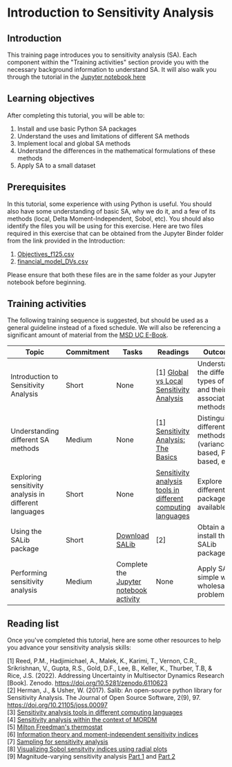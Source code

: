 # Introduction to Sensitivity Analysis
## Introduction
This training page introduces you to sensitivity analysis (SA). Each component within the "Training activities" section provide you with the necessary background information to understand SA. It will also walk you through the tutorial in the [Jupyter notebook
here](https://mybinder.org/v2/gh/lbl59/lab_manual_resources/8546b1278e46f9d8b31d9de4bac6a74352799377?urlpath=lab%2Ftree%2Fsensitivity_analysis.ipynb)

## Learning objectives 
After completing this tutorial, you will be able to:
1. Install and use basic Python SA packages
2. Understand the uses and limitations of different SA methods
3. Implement local and global SA methods
4. Understand the differences in the mathematical formulations of these methods
5. Apply SA to a small dataset

## Prerequisites
In this tutorial, some experience with using Python is useful. You should also have some understanding of basic SA, why we do it, and a few of its methods (local, Delta Moment-Independent, Sobol, etc). You should also identify the files you will be using for this exercise. Here are two files required in this exercise that can be obtained from the Jupyter Binder folder from the link provided in the Introduction:
1. [Objectives_f125.csv](https://notebooks.gesis.org/binder/jupyter/user/lbl59-lab_manual_resources-smcn2zji/lab/tree/Objectives_f125.csv)
2. [financial_model_DVs.csv](https://notebooks.gesis.org/binder/jupyter/user/lbl59-lab_manual_resources-smcn2zji/lab/tree/Objectives_f125.csv)

Please ensure that both these files are in the same folder as your Jupyter notebook before beginning. 

## Training activities
The following training sequence is suggested, but should be used as a general guideline instead of a fixed schedule. We will also be referencing a significant amount of material from the [MSD UC E-Book](https://uc-ebook.org/docs/html/index.html).

| Topic               | Commitment   |  Tasks      | Readings | Outcomes |
| ---------------------- |-------------| --------------- | ---------| ---------|
| Introduction to Sensitivity Analysis | Short | None | \[1] [Global vs Local Sensitivity Analysis](https://uc-ebook.org/docs/html/3_sensitivity_analysis_the_basics.html) | Understand the different types of SA and their associated methods | 
| Understanding different SA methods | Medium | None | \[1] [Sensitivity Analysis: The Basics](https://uc-ebook.org/docs/html/3_sensitivity_analysis_the_basics.html) | Distinguishing different SA methods (variance-based, PDF-based, etc.) | 
| Exploring sensitivity analysis in different languages | Short | None | [Sensitivity analysis tools in different computing languages](https://waterprogramming.wordpress.com/2020/02/25/open-source-sensitivity-analysis-tools/) | Explore different SA packages available | 
| Using the SALib package | Short | [Download SALib](https://salib.readthedocs.io/en/latest/) | \[2] | Obtain and install the SALib package |
| Performing sensitivity analysis | Medium | Complete the [Jupyter notebook activity](https://mybinder.org/v2/gh/lbl59/lab_manual_resources/8546b1278e46f9d8b31d9de4bac6a74352799377?urlpath=lab%2Ftree%2Fsensitivity_analysis.ipynb) | None | Apply SA on a simple water wholesaler problem | 

## Reading list
Once you've completed this tutorial, here are some other resources to help you advance your sensitivity analysis skills: 

\[1] Reed, P.M., Hadjimichael, A., Malek, K., Karimi, T., Vernon, C.R., Srikrishnan, V., Gupta, R.S., Gold, D.F., Lee, B., Keller, K., Thurber, T.B, & Rice, J.S. (2022). Addressing Uncertainty in Multisector Dynamics Research [Book]. Zenodo. https://doi.org/10.5281/zenodo.6110623 <br>
\[2] Herman, J., &amp; Usher, W. (2017). Salib: An open-source python library for Sensitivity Analysis. The Journal of Open Source Software, 2(9), 97. https://doi.org/10.21105/joss.00097 <br>
\[3] [Sensitivity analysis tools in different computing languages](https://waterprogramming.wordpress.com/2020/02/25/open-source-sensitivity-analysis-tools/)<br>
\[4] [Sensitivity analysis within the context of MORDM](https://waterprogramming.wordpress.com/2022/04/26/mordm-viii-characterizing-the-effects-of-deep-uncertainty/)<br>
\[5] [Milton Freedman's thermostat](https://waterprogramming.wordpress.com/2022/02/17/milton-friedmans-thermostat-and-sensitivity-analysis-of-control-policies/)<br>
\[6] [Information theory and moment-independent sensitivity indices](https://waterprogramming.wordpress.com/2022/04/26/mordm-viii-characterizing-the-effects-of-deep-uncertainty/)<br>
\[7] [Sampling for sensitivity analysis](https://waterprogramming.wordpress.com/2020/03/23/determining-the-appropriate-number-of-samples-for-a-sensitivity-analysis/)<br>
\[8] [Visualizing Sobol sensitvity indices using radial plots](https://waterprogramming.wordpress.com/2019/08/27/a-python-implementation-of-grouped-radial-convergence-plots-to-visualize-sobol-sensitivity-analysis-results/)<br>
\[9] Magnitude-varying sensitivity analysis [Part 1](https://waterprogramming.wordpress.com/2019/02/26/magnitude-varying-sensitivity-analysis-and-visualization-part-1/) and [Part 2](https://waterprogramming.wordpress.com/2019/02/28/magnitude-varying-sensitivity-analysis-and-visualization-part-2/)
